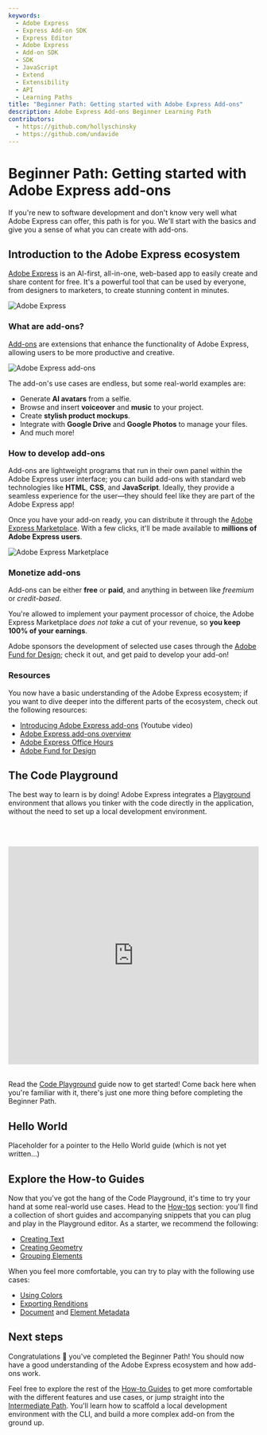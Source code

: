 ```yaml
---
keywords:
  - Adobe Express
  - Express Add-on SDK
  - Express Editor
  - Adobe Express
  - Add-on SDK
  - SDK
  - JavaScript
  - Extend
  - Extensibility
  - API
  - Learning Paths
title: "Beginner Path: Getting started with Adobe Express Add-ons"
description: Adobe Express Add-ons Beginner Learning Path
contributors:
  - https://github.com/hollyschinsky
  - https://github.com/undavide
---
```


# Beginner Path: Getting started with Adobe Express add-ons

If you're new to software development and don't know very well what Adobe Express can offer, this path is for you. We'll start with the basics and give you a sense of what you can create with add-ons.

## Introduction to the Adobe Express ecosystem

[Adobe Express](https://www.adobe.com/express/) is an AI-first, all-in-one, web-based app to easily create and share content for free. It's a powerful tool that can be used by everyone, from designers to marketers, to create stunning content in minutes.

![Adobe Express](./images/beginner-express.png)

### What are add-ons?

[Add-ons](https://new.express.adobe.com/add-ons) are extensions that enhance the functionality of Adobe Express, allowing users to be more productive and creative.

![Adobe Express add-ons](./images/beginner-addon.png)

The add-on's use cases are endless, but some real-world examples are:

- Generate **AI avatars** from a selfie.
- Browse and insert **voiceover** and **music** to your project.
- Create **stylish product mockups**.
- Integrate with **Google Drive** and **Google Photos** to manage your files.
- And much more!

### How to develop add-ons

Add-ons are lightweight programs that run in their own panel within the Adobe Express user interface; you can build add-ons with standard web technologies like **HTML**, **CSS**, and **JavaScript**. Ideally, they provide a seamless experience for the user—they should feel like they are part of the Adobe Express app!

Once you have your add-on ready, you can distribute it through the [Adobe Express Marketplace](https://new.express.adobe.com/add-ons). With a few clicks, it'll be made available to **millions of Adobe Express users**.

![Adobe Express Marketplace](./images/beginner-marketplace.png)

### Monetize add-ons

Add-ons can be either **free** or **paid**, and anything in between like _freemium_ or _credit-based_.

<InlineAlert slots="text1" variant="info" />

You're allowed to implement your payment processor of choice, the Adobe Express Marketplace _does not take_ a cut of your revenue, so **you keep 100% of your earnings**.

Adobe sponsors the development of selected use cases through the [Adobe Fund for Design](https://developer.adobe.com/fund-for-design); check it out, and get paid to develop your add-on!

### Resources

You now have a basic understanding of the Adobe Express ecosystem; if you want to dive deeper into the different parts of the ecosystem, check out the following resources:

- [Introducing Adobe Express add-ons](https://www.youtube.com/watch?v=CHBiTTN1neE) (Youtube video)
- [Adobe Express add-ons overview](https://developer.adobe.com/express/add-ons/)
- [Adobe Express Office Hours](https://developer.adobe.com/developers-live)
- [Adobe Fund for Design](https://developer.adobe.com/fund-for-design)

## The Code Playground

The best way to learn is by doing! Adobe Express integrates a [Playground](../getting_started/code_playground.md) environment that allows you tinker with the code directly in the application, without the need to set up a local development environment.

<br/><br/><div style="display: flex; justify-content: center;">

 <iframe width="779" height="438" src="https://www.youtube.com/embed/j6KS6CXZmKo?si=j4kX8gItWbm1ZDVz" title="YouTube video player" frameborder="0" allow="accelerometer; clipboard-write; encrypted-media; gyroscope; picture-in-picture; web-share" allowfullscreen></iframe>
</div><br/>

Read the [Code Playground](../getting_started/code_playground.md) guide now to get started! Come back here when you're familiar with it, there's just one more thing before completing the Beginner Path.

## Hello World

Placeholder for a pointer to the Hello World guide (which is not yet written...)

## Explore the How-to Guides

Now that you've got the hang of the Code Playground, it's time to try your hand at some real-world use cases. Head to the [How-tos](../develop/how_to.md) section: you'll find a collection of short guides and accompanying snippets that you can plug and play in the Playground editor. As a starter, we recommend the following:

- [Creating Text](../develop/how_to/use_text.md#create-text)
- [Creating Geometry](../develop/how_to/use_geometry.md)
- [Grouping Elements](../develop/how_to/group_elements.md)

When you feel more comfortable, you can try to play with the following use cases:

- [Using Colors](../develop/how_to/use_color.md)
- [Exporting Renditions](../develop/how_to/create_renditions.md)
- [Document](../develop/how_to/document_metadata.md) and [Element Metadata](../develop/how_to/document_metadata.md)

## Next steps

Congratulations 🎉 you've completed the Beginner Path! You should now have a good understanding of the Adobe Express ecosystem and how add-ons work.

Feel free to explore the rest of the [How-to Guides](../develop/how_to.md) to get more comfortable with the different features and use cases, or jump straight into the [Intermediate Path](../learning-paths/intermediate.md). You'll learn how to scaffold a local development environment with the CLI, and build a more complex add-on from the ground up.
